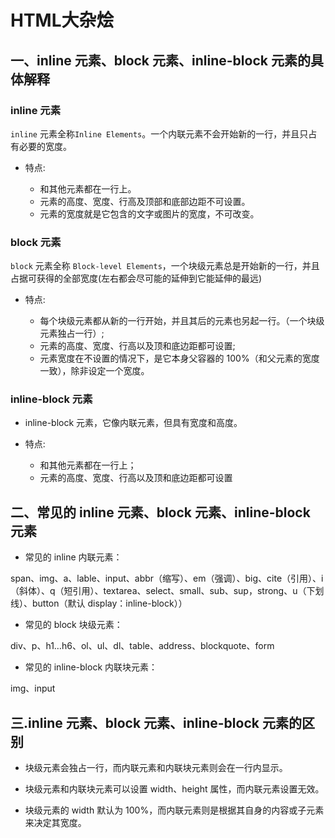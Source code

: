 # HTML大杂烩

## 一、inline 元素、block 元素、inline-block 元素的具体解释

### inline 元素

`inline` 元素全称`Inline Elements`。一个内联元素不会开始新的一行，并且只占有必要的宽度。

-   特点:

    -   和其他元素都在一行上。
    -   元素的高度、宽度、行高及顶部和底部边距不可设置。
    -   元素的宽度就是它包含的文字或图片的宽度，不可改变。

### block 元素

`block` 元素全称 `Block-level Elements`，一个块级元素总是开始新的一行，并且占据可获得的全部宽度(左右都会尽可能的延伸到它能延伸的最远)

-   特点:

    -   每个块级元素都从新的一行开始，并且其后的元素也另起一行。（一个块级元素独占一行）;
    -   元素的高度、宽度、行高以及顶和底边距都可设置;
    -   元素宽度在不设置的情况下，是它本身父容器的 100%（和父元素的宽度一致），除非设定一个宽度。

### inline-block 元素

-   inline-block 元素，它像内联元素，但具有宽度和高度。

-   特点:

    -   和其他元素都在一行上；
    -   元素的高度、宽度、行高以及顶和底边距都可设置

## 二、常见的 inline 元素、block 元素、inline-block 元素

-   常见的 inline 内联元素：

span、img、a、lable、input、abbr（缩写）、em（强调）、big、cite（引用）、i（斜体）、q（短引用）、textarea、select、small、sub、sup，strong、u（下划线）、button（默认 display：inline-block））

-   常见的 block 块级元素：

div、p、h1…h6、ol、ul、dl、table、address、blockquote、form

-   常见的 inline-block 内联块元素：

img、input

## 三.inline 元素、block 元素、inline-block 元素的区别

-   块级元素会独占一行，而内联元素和内联块元素则会在一行内显示。

-   块级元素和内联块元素可以设置 width、height 属性，而内联元素设置无效。

-   块级元素的 width 默认为 100%，而内联元素则是根据其自身的内容或子元素来决定其宽度。
